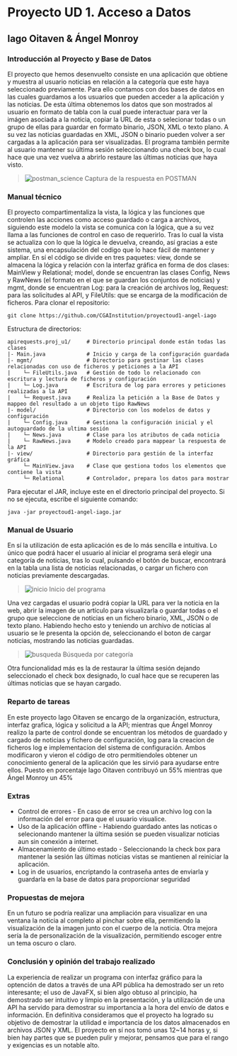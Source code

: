 # Proyecto UD 1. Acceso a Datos
## Iago Oitaven & Ángel Monroy

### Introducción al Proyecto y Base de Datos

El proyecto que hemos desenvuelto consiste en una aplicación que obtiene y muestra al usuario noticias en relación a 
la categoría que este haya seleccionado previamente. Para ello contamos con dos bases de datos  en las cuales guardamos a los usuarios que pueden acceder a la aplicación y las noticias. De esta última obtenemos los datos que son mostrados al usuario en formato de tabla con la cual puede interactuar para 
ver la imágen asociada a la noticia, copiar la URL de esta o selecionar todas o un grupo de ellas para guardar en formato 
binario, JSON, XML o texto plano. A su vez las noticias guardadas en XML, JSON o binario pueden volver a ser cargadas a 
la aplicación para ser visualizadas. El programa también permite al usuario mantener su última sesión seleccionando 
una check box, lo cual hace que una vez vuelva a abrirlo restaure las últimas noticias que haya visto.

> ![postman_science](https://user-images.githubusercontent.com/105040748/195174379-b9c6c825-9c95-4da9-9be4-62c8b4e48363.PNG)
> Captura de la respuesta en POSTMAN

### Manual técnico

El proyecto compartimentaliza la vista, la lógica y las funciones que controlen las acciones como acceso guardado o carga 
a archivos, siguiendo este modelo la vista se comunica con la lógica, que a su vez llama a las funciones de control 
en caso de requerirlo. Tras lo cual la vista se actualiza con lo que la lógica le devuelva, creando, así gracias a este 
sistema, una encapsulación del codigo que lo hace fácil de mantener y ampliar. En sí el código se divide en tres paquetes: 
view, donde se almacena la lógica y relación con la interfaz gráfica en forma de dos clases: MainView y Relational; model, 
donde se encuentran las clases Config, News y RawNews (el formato en el que se guardan los conjuntos de noticias) y mgmt, 
donde se encuentran Log: para la creación de archivos log, Request: para las solicitudes al API, y FileUtils: que se encarga 
de la modificación de ficheros.
Para clonar el repositorio:
```
git clone https://github.com/CGAInstitution/proyectoud1-angel-iago
```
Estructura de directorios:
```
apirequests.proj_u1/     # Directorio principal donde están todas las clases
|- Main.java             # Inicio y carga de la configuración guardada
|- mgmt/                 # Directorio para gestinar las clases relacionadas con uso de ficheros y peticiones a la API
|    └─ FileUtils.java   # Gestión de todo lo relacionado con escritura y lectura de ficheros y configuración
|    └─ Log.java         # Escritura de log para errores y peticiones realizadas a la API
|    └─ Request.java     # Realiza la petición a la Base de Datos y mappeo del resultado a un objeto tipo RawNews 
|- model/                # Directorio con los modelos de datos y configuración
|    └─ Config.java      # Gestiona la configuración inicial y el autoguardado de la ultima sesión 
|    └─ News.java        # Clase para los atributos de cada noticia
|    └─ RawNews.java     # Modelo creado para mappear la respuesta de la API
|- view/                 # Directorio para gestión de la interfaz gráfica
     └─ MainView.java    # Clase que gestiona todos los elementos que contiene la vista
     └─ Relational       # Controlador, prepara los datos para mostrar
```

Para ejecutar el JAR, incluye este en el directorio principal del proyecto. Si no se ejecuta, escribe el siguiente comando:
```shell
java -jar proyectoud1-angel-iago.jar
```


### Manual de Usuario

En sí la utilización de esta aplicación es de lo más sencilla e intuitiva. Lo único que podrá hacer el usuario al iniciar 
el programa será elegir una categoría de noticias, tras lo cual, pulsando el botón de buscar, encontrará en la tabla una
lista de noticias relacionadas, o cargar un fichero con noticias previamente descargadas.

> ![inicio](https://user-images.githubusercontent.com/94072971/195633739-da53dc1d-3ad0-4271-99c8-5699cb09cc53.PNG)
> Inicio del programa

Una vez cargadas el usuario podrá copiar la URL para ver la noticia en la web, abrir la imagen de 
un artículo para visualizarla o guardar todas o el grupo que seleccione de noticias en un fichero binario, XML, JSON o de 
texto plano. Habiendo hecho esto y teniendo un archivo de noticias al usuario se le presenta la opción de, seleccionando el 
boton de cargar noticias, mostrando las noticias guardadas.

> ![busqueda](https://user-images.githubusercontent.com/94072971/195633763-31e5a5cc-796a-4e0f-b94f-b16e8ccab569.PNG)
> Búsqueda por categoría

Otra funcionalidad más es la de restaurar la última sesión dejando seleccionado el check box designado, lo cual hace que 
se recuperen las últimas noticias que se hayan cargado.

### Reparto de tareas

En este proyecto Iago Oitaven se encargo de la organización, estructura, interfaz grafica, lógica y solicitud a la API; 
mientras que Ángel Monroy realizo la parte de control donde se encuentran los métodos de guardado y cargado de noticias 
y fichero de configuración, log para la creacion de ficheros log e implementacion del sistema de configuración. Ambos 
modificaron y vieron el código de otro permitiendoles obtener un conocimiento general de la aplicación que les sirvió 
para ayudarse entre ellos. Puesto en porcentaje Iago Oitaven contribuyó un 55% mientras que Ángel Monroy un 45% 

### Extras

* Control de errores - En caso de error se crea un archivo log con la información del error para que el usuario visualice.
* Uso de la aplicación offline - Habiendo guardado antes las noticas o selecionando mantener la última sesión se pueden 
  visualizar noticias aun sin conexión a internet.
* Almacenamiento de último estado - Seleccionando la check box para mantener la sesión las últimas noticias vistas se 
  mantienen al reiniciar la aplicación.
* Log in de usuarios, encriptando la contraseña antes de enviarla y guardarla en la base de datos para proporcionar seguridad

### Propuestas de mejora

En un futuro se podría realizar una ampliación para visualizar en una ventana la noticia al completo al pinchar sobre ella, 
permitiendo la visualización de la imagen junto con el cuerpo de la noticia. Otra mejora sería la de personalización de 
la visualización, permitiendo escoger entre un tema oscuro o claro.

### Conclusión y opinión del trabajo realizado

La experiencia de realizar un programa con interfaz gráfico para la optención de datos a través de una API pública ha demostrado 
ser un reto interesante; el uso de JavaFX, si bien algo obtuso al principio, ha demostrado ser intuitivo y limpio en la presentación, 
y la utilización de una API ha servido para demostrar su importancia a la hora del envío de datos e información. En definitiva 
consideramos que el proyecto ha logrado su objetivo de demostrar la utilidad e importancia de los datos almacenados en archivos JSON 
y XML. El proyecto en sí nos tomó unas 12~14 horas y, si bien hay partes que se pueden pulir y mejorar, pensamos que para el 
rango y exigencias es un notable alto.

